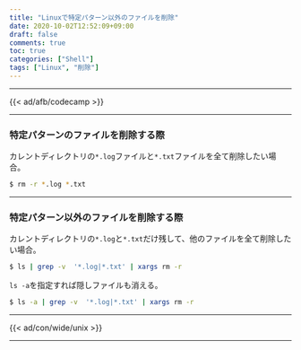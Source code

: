 ```yaml
---
title: "Linuxで特定パターン以外のファイルを削除"
date: 2020-10-02T12:52:09+09:00
draft: false
comments: true
toc: true
categories: ["Shell"]
tags: ["Linux", "削除"]
---
```


<!--more-->

---

{{< ad/afb/codecamp >}}

---

### 特定パターンのファイルを削除する際

カレントディレクトリの`*.log`ファイルと`*.txt`ファイルを全て削除したい場合。

```sh
$ rm -r *.log *.txt
```

---

### 特定パターン以外のファイルを削除する際

カレントディレクトリの`*.log`と`*.txt`だけ残して、他のファイルを全て削除したい場合。

```sh
$ ls | grep -v  '*.log|*.txt' | xargs rm -r
```

`ls -a`を指定すれば隠しファイルも消える。

```sh
$ ls -a | grep -v  '*.log|*.txt' | xargs rm -r
```

---

{{< ad/con/wide/unix >}}

---
